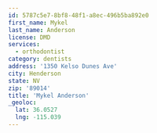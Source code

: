 ```yaml
---
id: 5787c5e7-8bf8-48f1-a8ec-496b5ba892e0
first_name: Mykel
last_name: Anderson
license: DMD
services:
  - orthodontist
category: dentists
address: '1350 Kelso Dunes Ave'
city: Henderson
state: NV
zip: '89014'
title: 'Mykel Anderson'
_geoloc:
  lat: 36.0527
  lng: -115.039
---
```


